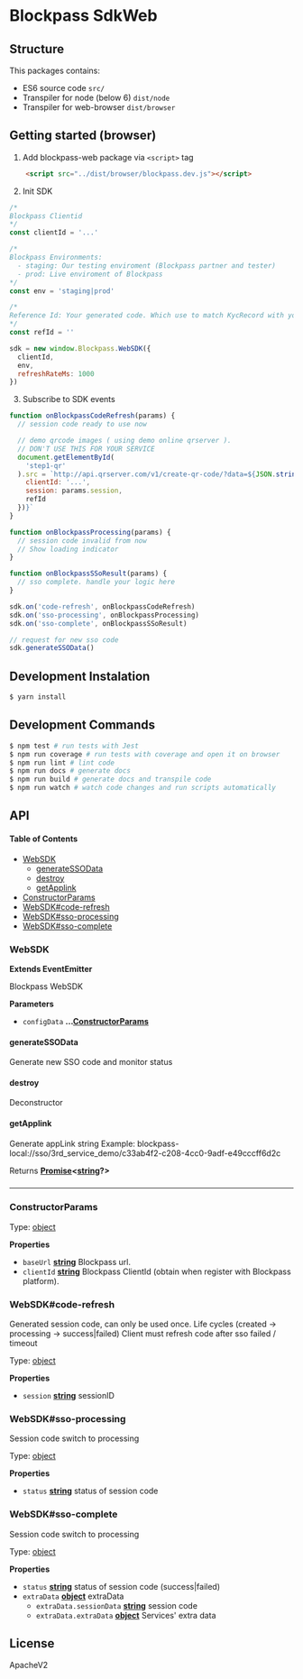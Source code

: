# Blockpass SdkWeb

## Structure

This packages contains:

-   ES6 source code `src/`
-   Transpiler for node (below 6) `dist/node`
-   Transpiler for web-browser `dist/browser`

## Getting started (browser)

1.  Add blockpass-web package via `<script>` tag

```html
    <script src="../dist/browser/blockpass.dev.js"></script>
```

2.  Init SDK

```javascript
/*
Blockpass Clientid
*/
const clientId = '...'

/*
Blockpass Environments:
  - staging: Our testing enviroment (Blockpass partner and tester)
  - prod: Live enviroment of Blockpass
*/
const env = 'staging|prod'

/*
Reference Id: Your generated code. Which use to match KycRecord with your userId
*/
const refId = ''

sdk = new window.Blockpass.WebSDK({
  clientId,
  env,
  refreshRateMs: 1000
})
```

3.  Subscribe to SDK events

```javascript
function onBlockpassCodeRefresh(params) {
  // session code ready to use now

  // demo qrcode images ( using demo online qrserver ).
  // DON'T USE THIS FOR YOUR SERVICE
  document.getElementById(
    'step1-qr'
  ).src = `http://api.qrserver.com/v1/create-qr-code/?data=${JSON.stringify({
    clientId: '...',
    session: params.session,
    refId
  })}`
}

function onBlockpassProcessing(params) {
  // session code invalid from now
  // Show loading indicator
}

function onBlockpassSSoResult(params) {
  // sso complete. handle your logic here
}

sdk.on('code-refresh', onBlockpassCodeRefresh)
sdk.on('sso-processing', onBlockpassProcessing)
sdk.on('sso-complete', onBlockpassSSoResult)

// request for new sso code
sdk.generateSSOData()
```

## Development Instalation

```sh
$ yarn install
```

## Development Commands

```sh
$ npm test # run tests with Jest
$ npm run coverage # run tests with coverage and open it on browser
$ npm run lint # lint code
$ npm run docs # generate docs
$ npm run build # generate docs and transpile code
$ npm run watch # watch code changes and run scripts automatically
```

## API

<!-- Generated by documentation.js. Update this documentation by updating the source code. -->

#### Table of Contents

-   [WebSDK](#websdk)
    -   [generateSSOData](#generatessodata)
    -   [destroy](#destroy)
    -   [getApplink](#getapplink)
-   [ConstructorParams](#constructorparams)
-   [WebSDK#code-refresh](#websdkcode-refresh)
-   [WebSDK#sso-processing](#websdksso-processing)
-   [WebSDK#sso-complete](#websdksso-complete)

### WebSDK

**Extends EventEmitter**

Blockpass WebSDK

**Parameters**

-   `configData` **...[ConstructorParams](#constructorparams)** 

#### generateSSOData

Generate new SSO code and monitor status

#### destroy

Deconstructor

#### getApplink

Generate appLink string
Example: blockpass-local://sso/3rd_service_demo/c33ab4f2-c208-4cc0-9adf-e49cccff6d2c

Returns **[Promise](https://developer.mozilla.org/docs/Web/JavaScript/Reference/Global_Objects/Promise)&lt;[string](https://developer.mozilla.org/docs/Web/JavaScript/Reference/Global_Objects/String)?>** 

### 

* * *

### ConstructorParams

Type: [object](https://developer.mozilla.org/docs/Web/JavaScript/Reference/Global_Objects/Object)

**Properties**

-   `baseUrl` **[string](https://developer.mozilla.org/docs/Web/JavaScript/Reference/Global_Objects/String)** Blockpass url.
-   `clientId` **[string](https://developer.mozilla.org/docs/Web/JavaScript/Reference/Global_Objects/String)** Blockpass ClientId (obtain when register with Blockpass platform).

### WebSDK#code-refresh

Generated session code, can only be used once. Life cycles (created -> processing -> success|failed)
Client must refresh code after sso failed / timeout

Type: [object](https://developer.mozilla.org/docs/Web/JavaScript/Reference/Global_Objects/Object)

**Properties**

-   `session` **[string](https://developer.mozilla.org/docs/Web/JavaScript/Reference/Global_Objects/String)** sessionID

### WebSDK#sso-processing

Session code switch to processing

Type: [object](https://developer.mozilla.org/docs/Web/JavaScript/Reference/Global_Objects/Object)

**Properties**

-   `status` **[string](https://developer.mozilla.org/docs/Web/JavaScript/Reference/Global_Objects/String)** status of session code

### WebSDK#sso-complete

Session code switch to processing

Type: [object](https://developer.mozilla.org/docs/Web/JavaScript/Reference/Global_Objects/Object)

**Properties**

-   `status` **[string](https://developer.mozilla.org/docs/Web/JavaScript/Reference/Global_Objects/String)** status of session code (success|failed)
-   `extraData` **[object](https://developer.mozilla.org/docs/Web/JavaScript/Reference/Global_Objects/Object)** extraData
    -   `extraData.sessionData` **[string](https://developer.mozilla.org/docs/Web/JavaScript/Reference/Global_Objects/String)** session code
    -   `extraData.extraData` **[object](https://developer.mozilla.org/docs/Web/JavaScript/Reference/Global_Objects/Object)** Services' extra data

## License

ApacheV2
